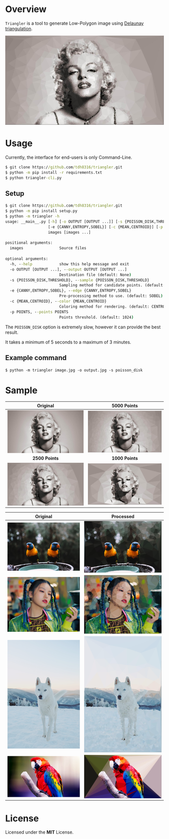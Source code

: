 # Overview
`Triangler` is a tool to generate Low-Polygon image using [Delaunay triangulation](https://en.wikipedia.org/wiki/Delaunay_triangulation).

![sample](./docs/m_tri2.jpg)

# Usage
Currently, the interface for end-users is only Command-Line.
```cmd
$ git clone https://github.com/tdh8316/triangler.git
$ python -m pip install -r requirements.txt
$ python triangler-cli.py
```
## Setup
```cmd
$ git clone https://github.com/tdh8316/triangler.git
$ python -m pip install setup.py
$ python -m triangler -h
usage: __main__.py [-h] [-o OUTPUT [OUTPUT ...]] [-s {POISSON_DISK,THRESHOLD}]
                   [-e {CANNY,ENTROPY,SOBEL}] [-c {MEAN,CENTROID}] [-p POINTS]
                   images [images ...]

positional arguments:
  images                Source files

optional arguments:
  -h, --help            show this help message and exit
  -o OUTPUT [OUTPUT ...], --output OUTPUT [OUTPUT ...]
                        Destination file (default: None)
  -s {POISSON_DISK,THRESHOLD}, --sample {POISSON_DISK,THRESHOLD}
                        Sampling method for candidate points. (default: THRESHOLD)
  -e {CANNY,ENTROPY,SOBEL}, --edge {CANNY,ENTROPY,SOBEL}
                        Pre-processing method to use. (default: SOBEL)
  -c {MEAN,CENTROID}, --color {MEAN,CENTROID}
                        Coloring method for rendering. (default: CENTROID)
  -p POINTS, --points POINTS
                        Points threshold. (default: 1024)
```

The `POISSON_DISK` option is extremely slow, however it can provide the best result.

It takes a minimum of 5 seconds to a maximum of 3 minutes.

## Example command
`$ python -m triangler image.jpg -o output.jpg -s poisson_disk`

# Sample
|Original|5000 Points|
|:------:|:---------:|
|![sample](./docs/m.jpg)|![sample](./docs/m_tri.jpg)
|**2500 Points**|**1000 Points**|
|![sample](./docs/m_tri2.jpg)|![sample](./docs/m_tri3.jpg)|

|Original|Processed|
|--------|---------|
|![sample](./docs/birds.jpg)|![sample](./docs/birds_tri.jpg)|
|![sample](./docs/yeji2.jpg)|![sample](./docs/yeji2_tri.jpg)|
|![sample](./docs/dog.jpg)|![sample](./docs/dog_tri.jpg)|
|![sample](./docs/parrot.jpg)|![sample](./docs/parrot_tri.jpg)|

# License
Licensed under the **MIT** License.
